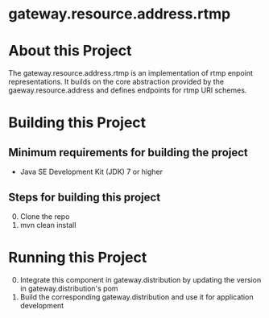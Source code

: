 # gateway.resource.address.rtmp

# About this Project

The gateway.resource.address.rtmp is an implementation of rtmp enpoint representations. It builds on the core abstraction provided by the gaeway.resource.address and defines endpoints for rtmp URI schemes. 

# Building this Project

## Minimum requirements for building the project
* Java SE Development Kit (JDK) 7 or higher

## Steps for building this project
0. Clone the repo
0. mvn clean install

# Running this Project

0. Integrate this component in gateway.distribution by updating the version in gateway.distribution's pom
0. Build the corresponding gateway.distribution and use it for application development
